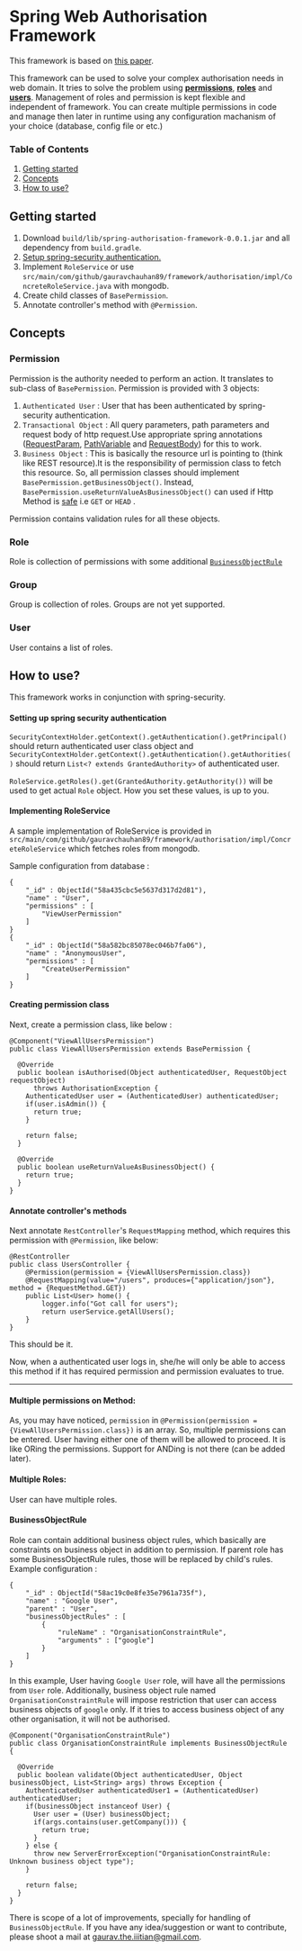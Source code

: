 # Spring Web Authorisation Framework
This framework is based on [this paper](web-framework.pdf).

This framework can be used to solve your complex authorisation needs in web domain. It tries to solve the problem using [__permissions__](#permission), [__roles__](#role) and [__users__](#user). Management of roles and permission is kept flexible and independent of framework. You can create multiple permissions in code and manage then later in runtime using any configuration machanism of your choice (database, config file or etc.)

### Table of Contents
1. [Getting started](#getting-started)
2. [Concepts](#concepts)
3. [How to use?](#how-to-use)

## Getting started
1. Download `build/lib/spring-authorisation-framework-0.0.1.jar` and all dependency from `build.gradle`.
2. [Setup spring-security authentication.](#setting-up-spring-security-authentication)
3. Implement `RoleService` or use `src/main/com/github/gauravchauhan89/framework/authorisation/impl/ConcreteRoleService.java` with mongodb.
4. Create child classes of `BasePermission`.
5. Annotate controller's method with `@Permission`.

## Concepts

### Permission
Permission is the authority needed to perform an action. It translates to sub-class of `BasePermission`.
Permission is provided with 3 objects:

1. `Authenticated User` : User that has been authenticated by spring-security authentication.
2. `Transactional Object` : All query parameters, path parameters and request body of http request.Use appropriate spring annotations ([RequestParam][1], [PathVariable][2] and [RequestBody][3]) for this to work.
3. `Business Object` : This is basically the resource url is pointing to (think like REST resource).It is the responsibility of permission class to fetch this resource. So, all permission classes should implement `BasePermission.getBusinessObject()`. Instead, `BasePermission.useReturnValueAsBusinessObject()` can used if Http Method is [safe][4] i.e `GET` or `HEAD` .

Permission contains validation rules for all these objects.


### Role
Role is collection of permissions with some additional [`BusinessObjectRule`](#businessobjectrule)


### Group
Group is collection of roles. Groups are not yet supported.

### User
User contains a list of roles.

## How to use?

This framework works in conjunction with spring-security.

#### Setting up spring security authentication
`SecurityContextHolder.getContext().getAuthentication().getPrincipal()` should return authenticated user
class object and `SecurityContextHolder.getContext().getAuthentication().getAuthorities()`
should return `List<? extends GrantedAuthority>` of authenticated user.

`RoleService.getRoles().get(GrantedAuthority.getAuthority())` will be used to
get actual `Role` object. How you set these values, is up to you.

#### Implementing RoleService
A sample implementation of RoleService is provided
in `src/main/com/github/gauravchauhan89/framework/authorisation/impl/ConcreteRoleService` which fetches roles from mongodb.

Sample configuration from database :
```
{
	"_id" : ObjectId("58a435cbc5e5637d317d2d81"),
	"name" : "User",
	"permissions" : [
		"ViewUserPermission"
	]
}
{
	"_id" : ObjectId("58a582bc85078ec046b7fa06"),
	"name" : "AnonymousUser",
	"permissions" : [
		"CreateUserPermission"
	]
}
```

#### Creating permission class
Next, create a permission class, like below :
```
@Component("ViewAllUsersPermission")
public class ViewAllUsersPermission extends BasePermission {

  @Override
  public boolean isAuthorised(Object authenticatedUser, RequestObject requestObject)
      throws AuthorisationException {
    AuthenticatedUser user = (AuthenticatedUser) authenticatedUser;
    if(user.isAdmin()) {
      return true;
    }

    return false;
  }

  @Override
  public boolean useReturnValueAsBusinessObject() {
    return true;
  }
}
```

#### Annotate controller's methods
Next annotate `RestController`'s `RequestMapping` method, which requires this permission with `@Permission`, like below:
```
@RestController
public class UsersController {
    @Permission(permission = {ViewAllUsersPermission.class})
    @RequestMapping(value="/users", produces={"application/json"}, method = {RequestMethod.GET})
    public List<User> home() {
        logger.info("Got call for users");
        return userService.getAllUsers();
    }
}
```
This should be it.

Now, when a authenticated user logs in, she/he will only be able to access this method if it has required
permission and permission evaluates to true.

---

#### Multiple permissions on Method:
As, you may have noticed, `permission` in `@Permission(permission = {ViewAllUsersPermission.class})`
is an array. So, multiple permissions can be entered. User having either one of them will be allowed
to proceed. It is like ORing the permissions. Support for ANDing is not there (can be added later).

#### Multiple Roles:
User can have multiple roles.

#### BusinessObjectRule
Role can contain additional business object rules, which basically are constraints on business object
in addition to permission. If parent role has some BusinessObjectRule rules, those will be replaced
by child's rules. Example configuration :
```
{
	"_id" : ObjectId("58ac19c0e8fe35e7961a735f"),
	"name" : "Google User",
	"parent" : "User",
	"businessObjectRules" : [
		{
			"ruleName" : "OrganisationConstraintRule",
			"arguments" : ["google"]
		}
	]
}
```

In this example, User having `Google User` role, will have all the permissions from `User` role. Additionally, business object rule named
`OrganisationConstraintRule` will impose restriction that user can access business objects
of `google` only. If it tries to access business object of any other organisation, it will not be authorised.

```
@Component("OrganisationConstraintRule")
public class OrganisationConstraintRule implements BusinessObjectRule {

  @Override
  public boolean validate(Object authenticatedUser, Object businessObject, List<String> args) throws Exception {
    AuthenticatedUser authenticatedUser1 = (AuthenticatedUser) authenticatedUser;
    if(businessObject instanceof User) {
      User user = (User) businessObject;
      if(args.contains(user.getCompany())) {
        return true;
      }
    } else {
      throw new ServerErrorException("OrganisationConstraintRule: Unknown business object type");
    }

    return false;
  }
}
```

There is scope of a lot of improvements, specially for handling of `BusinessObjectRule`. If you have any idea/suggestion or want to contribute, please shoot a mail at gaurav.the.iiitian@gmail.com.

[1]: https://docs.spring.io/spring-framework/docs/current/javadoc-api/org/springframework/web/bind/annotation/RequestParam.html
[2]: https://docs.spring.io/spring-framework/docs/current/javadoc-api/org/springframework/web/bind/annotation/PathVariable.html
[3]: http://docs.spring.io/spring-framework/docs/current/javadoc-api/org/springframework/web/bind/annotation/RequestBody.html
[4]: https://www.w3.org/Protocols/rfc2616/rfc2616-sec9.html
